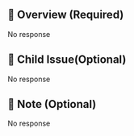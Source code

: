 ## 📜 Overview (Required)    
<!-- 이슈에 대해 간략하게 설명해주세요 -->  
No response  

## 📌 Child Issue(Optional)  
<!-- 자식 이슈를 연결해주세요(ex: - #32) -->
No response  

## 📍 Note (Optional) <!-- 특이사항을 적어주세요 -->
No response  

<!--  ## Issue Convention
- 제목 예시는 다음과 같다.
    - 예시) `feat: library view 횡스크롤 구현`
- 제목에 사용할 prefix는 커밋 컨벤션에 사용하는 타입과 동일하다.
    - 해당 이슈의 주 역할에 맞게 설정할 것.
        - feat: 새로운 기능(새로운 기능 개발이 아니여도, 변경 사항이 클 경우 feat에 해당한다.)
        - refactor: 코드 리팩터링
        - fix: 예상하지 못한 문제를 해결
        - build: 빌드 업무 수정
- 이슈는 뷰 단위가 아닌 기능 단위로 발행할 것
    - 해당 기능이 너무 클 경우(PR Diff 고려), 자식 이슈로 분리할 것 -->
